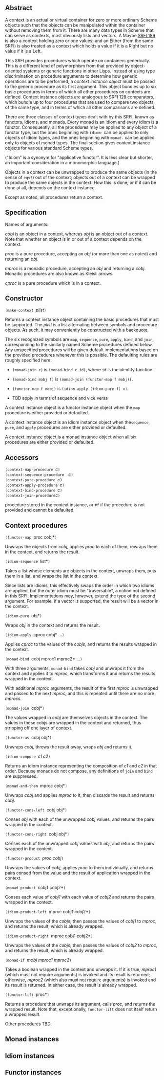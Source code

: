 ## Abstract

A context is an actual or virtual container for zero or more ordinary Scheme objects
such that the objects can be manipulated within the container without removing
them from it.  There are many data types in Scheme that can serve as contexts,
most obviously lists and vectors. A Maybe
[SRFI 189](http://srfi.schemers.org/srfi-189/srfi-189.html)
is also a context holding
zero or one values, and an Either (from the same SRFI) is also treated as a
context which holds a value if it is a Right but no value if it is a Left.

This SRFI provides procedures which operate on containers generically.
This is a different kind of polymorphism from that provided by object-oriented
systems or generic functions in other Lisps.
Instead of using type discrimination on procedure arguments to determine how
generic operations are to be performed,
a *context instance object* must be passed to the generic procedure
as its first argument.
This object bundles up to six basic procedures in terms of which all
other procedures on contexts are defined.
Context instance objects are analogous to SRFI 128 comparators, which bundle up to
four procedures that are used to compare two objects of the same type, and in terms of
which all other comparisons are defined.

There are three classes of context types dealt with by this SRFI, known as functors,
idioms, and monads.  Every monad is an idiom and every idiom is a functor.
Consequently, all the procedures may be applied to any object of a functor type, but
the ones beginning with `idiom-` can be applied to only objects of idiom types, and
the ones beginning with `monad-` can be applied only to objects of monad types.
The final section gives context instance objects for various standard Scheme types.

("Idiom" is a synonym for "applicative functor".
It is less clear but shorter, an important consideration in a monomorphic language.)

Objects in a context can be unwrapped to produce the same objects
(in the sense of `eqv?`) out of the context;
objects out of a context can be wrapped to produce the same objects in the context.
How this is done, or if it can be done at all, depends on the context instance.

Except as noted, all procedures return a context.

## Specification

Names of arguments:

*cobj* is an object in a context, whereas *obj* is an object out of a context.
Note that whether an object is in or out of a context depends on the context.

*proc* is a pure procedure, accepting an *obj* (or more than one as noted)
and returning an *obj*.

*mproc* is a monadic procedure, accepting an *obj* and returning a *cobj*.
Monadic procedures are also known as Kleisli arrows.

*cproc* is a pure procedure which is in a context.

## Constructor

`(make-context `*plist*`)`

Returns a context instance object containing the basic procedures that must be supported.
The *plist* is a list alternating between symbols and procedure objects.
As such, it may conveniently be constructed with a backquote.

The six recognized symbols are `map`, `sequence`, `pure`, `apply`, `bind`,
and `join`, corresponding to the similarly named Scheme procedures defined below.
Any unspecified procedures will be given default implementations based on the
provided procedures whenever this is possible.  The defaulting rules
are roughly specified here:

  *  `(monad-join c)` is `(monad-bind c id)`, where `id` is the identity function.

  *  `(monad-bind mobj f)` is `(monad-join (functor-map f mobj))`.

  *  `(functor-map f mobj)` is `(idiom-apply (idiom-pure f) x)`.
  
  * TBD apply in terms of sequence and vice versa

A context instance object is a functor instance object when the `map` procedure is either
provided or defaulted.

A context instance object is an idiom instance object when the`sequence`, `pure`, and
`apply` procedures are either provided or defaulted.

A context instance object is a monad instance object when all six procedures are either provided
or defaulted.

## Accessors

`(context-map-procedure `*c*`)`  
`(context-sequence-procedure  `*c*`)`  
`(context-pure-procedure `*c*`)`  
`(context-apply-procedure `*c*`)`  
`(context-bind-procedure `*c*`)`  
`(context-join-procedure`*c*`)`

procedure stored in the context instance, or `#f` if the procedure is not provided
and cannot be defaulted.

## Context procedures

`(functor-map `proc cobj*`)`

Unwraps the objects from *cobj*, applies *proc* to each of them, rewraps them
in the context, and returns the result.

`(idiom-sequence `list*`)`

Takes a list whose elements are objects in the context, unwraps them,
puts them in a list, and wraps the list in the context.

Since lists are idioms, this effectively swaps the order in which
two idioms are applied, but the outer idiom must be "traversable",
a notion not defined in this SRFI.  Implementations may, however,
extend the type of the second argument.  For example, if a vector
is supported, the result will be a vector in the context.

`(idiom-pure `obj*`)`

Wraps *obj* in the context and returns the result.

`(idiom-apply `cproc cobj* ...`)`

Applies *cproc* to the values of the *cobjs*,
and returns the results wrapped in the context.

`(monad-bind `cobj mproc1 mproc2* ...`)`

With three arguments, `monad-bind` takes *cobj* and unwraps it from the
context and applies it to *mproc*, which transforms it
and returns the results wrapped in the context.

With additional *mproc* arguments, the result of the first *mproc* is
unwrapped and passed to the next *mproc*, and this is repeated until
there are no more *mprocs*.

`(monad-join `cobj*`)`

The values wrapped in *cobj* are themselves objects in the context.  The values in
these cobjs are wrapped in the context and returned, thus stripping off one
layer of context.

`(functor-as `cobj obj*`)`

Unwraps *cobj*, throws the result away, wraps *obj* and returns it.

`(idiom-compose `*c1 c2*`)`

Returns an idiom instance representing the composition of *c1* and *c2*
in that order.  Because monads do not compose, any definitions of
`join` and `bind` are suppressed.

`(monad-and-then `mproc cobj*`)`

Unwraps *cobj* and applies *mproc* to it, then discards the result and
returns *cobj*.

`(functor-cons-left `cobj obj*`)`

Conses *obj* with each of the unwrapped *cobj* values, and returns
the pairs wrapped in the context.

`(functor-cons-right `cobj obj*`)`

Conses each of the unwrapped *cobj* values with *obj*, and returns
the pairs wrapped in the context.

`(functor-product `*proc cobj*`)`

Unwraps the values of *cobj*, applies *proc* to them individually, and
returns pairs consed from the value and the result of application
wrapped in the context.

`(monad-product `cobj1 cobj2*`)`

Conses each value of *cobj1* with each value of *cobj2* and
returns the pairs wrapped in the context.

`(idiom-product-left `mproc cobj1 cobj2*`)`

Unwraps the values of the *cobjs*; then passes the values of
*cobj1* to *mproc*, and returns the result, which is already
wrapped.

`(idiom-product-right `mproc cobj1 cobj2*`)`

Unwraps the values of the *cobjs*; then passes the values of
*cobj2* to *mproc*, and returns the result, which is already
wrapped.

`(monad-if `*mobj* *mproc1* *mproc2*`)`

Takes a boolean wrapped in the context and unwraps it.  If it
is true, *mproc1* (which must not require arguments) is invoked
and its result is returned; otherwise, *mproc2* (which also must
not require arguments) is invoked and its result is returned.
In either case, the result is already wrapped.

`(functor-lift `proc*`)`

Returns a procedure that unwraps its
argument, calls *proc*, and returns the wrapped result.
Note that, exceptionally, `functor-lift` does not itself return a
wrapped result.

Other procedures TBD.

## Monad instances

## Idiom instances

## Functor instances

